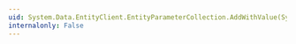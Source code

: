 ```yaml
---
uid: System.Data.EntityClient.EntityParameterCollection.AddWithValue(System.String,System.Object)
internalonly: False
---
```

